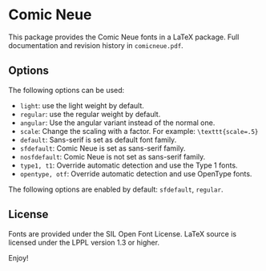 Comic Neue
==========
This package provides the Comic Neue fonts in a LaTeX package.
Full documentation and revision history in `comicneue.pdf`.

Options
-------
The following options can be used:

* `light`:         use the light weight by default.
* `regular`:       use the regular weight by default.
* `angular`:       Use the angular variant instead of the normal one.
* `scale`:         Change the scaling with a factor. For example: `\texttt{scale=.5}`
* `default`:       Sans-serif is set as default font family.
* `sfdefault`:     Comic Neue is set as sans-serif family.
* `nosfdefault`:   Comic Neue is not set as sans-serif family.
* `type1, t1`:     Override automatic detection and use the Type 1 fonts.
* `opentype, otf`: Override automatic detection and use OpenType fonts.

The following options are enabled by default: `sfdefault`, `regular`.

License
-------
Fonts are provided under the SIL Open Font License.
LaTeX source is licensed under the LPPL version 1.3 or higher.

Enjoy!
